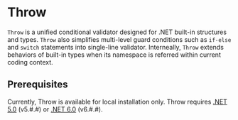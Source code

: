 # Throw
`Throw` is a unified conditional validator designed for .NET built-in structures and types. `Throw` also simplifies multi-level guard conditions such as `if-else` and `switch` statements into single-line validator. Interneally, `Throw` extends behaviors of built-in types when its namespace is referred within current coding context.

## Prerequisites
Currently, Throw is available for local installation only. Throw requires [.NET 5.0](https://dotnet.microsoft.com/en-us/download/dotnet/5.0) (v5.#.#) or [.NET 6.0](https://dotnet.microsoft.com/en-us/download/dotnet/6.0) (v6.#.#).
